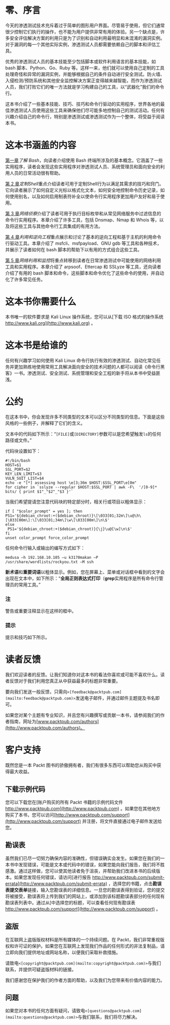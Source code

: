 # 零、序言

今天的渗透测试技术充斥着过于简单的图形用户界面。尽管易于使用，但它们通常很少控制它们执行的操作，也不能为用户提供非常有用的体验。另一个缺点是，许多安全评估解决方案的利用只是为了识别和自动利用最明显和未混淆的漏洞实例。对于漏洞的每一个其他实际实例，渗透测试人员都需要依赖自己的脚本和评估工具。

优秀的渗透测试人员的基本技能至少包括脚本或软件利用语言的基本技能，如 bash 脚本、Python、Go、Ruby 等。这样一来，他们就可以使用自己定制的工具处理奇怪和异常的漏洞实例，并能够根据自己的条件自动进行安全测试。防火墙、入侵检测/预防系统和其他安全监控解决方案正变得越来越智能，而作为渗透测试人员，我们打败它们的唯一方法就是学习构建自己的工具，以“武器化”我们的命令行。

这本书介绍了一些基本技能、技巧、技巧和命令行驱动的实用程序，世界各地的最佳渗透测试人员使用这些工具来确保他们尽可能多地控制自己的测试活动。任何有兴趣介绍自己的命令行，特别是渗透测试或渗透测试作为一个整体，将受益于阅读本书。

# 这本书涵盖的内容

[第一章](1.html "Chapter 1. Getting to Know Bash")*了解 Bash*，向读者介绍使用 Bash 终端所涉及的基本概念。它涵盖了一些实用程序，读者会发现这些实用程序对渗透测试人员、系统管理员和面向安全的利用人员的日常活动很有帮助。

[第 2 章](2.html "Chapter 2. Customizing Your Shell")*定制Shell*重点介绍读者可用于定制Shell行为以满足其需求的技巧和窍门。它向读者展示了如何自定义光标以格式化文本，如何安全地控制命令历史记录，如何使用别名，以及如何启用制表符补全以使命令行实用程序更加用户友好和易于使用。

[第 3 章](3.html "Chapter 3. Network Reconnaissance")*网络侦察*介绍了读者可用于执行目标枚举和从常见网络服务中过滤信息的命令行实用程序。本章介绍了许多工具，包括 Dnsmap、Nmap 和 Whois 等，以及将这些工具与其他命令行工具集成的有用方法。

[第 4 章](4.html "Chapter 4. Exploitation and Reverse Engineering")*利用和逆向工程*重点展示和讨论了基本的逆向工程和基于主机的利用命令行驱动工具。本章介绍了 msfcli、msfpayload、GNU gdb 等工具和各种技术，并展示了读者如何在 bash 脚本的帮助下以有用的方式组合这些工具。

[第 5 章](5.html "Chapter 5. Network Exploitation and Monitoring")*网络利用和监控*将重点转移到读者在日常渗透测试中可能使用的网络利用工具和实用程序。本章介绍了 arpsoof、Ettercap 和 SSLyze 等工具，还向读者介绍了有用的 bash 脚本和命令，这些脚本和命令优化了这些命令的使用，并自动化了许多常见任务。

# 这本书你需要什么

本书唯一的软件要求是 Kali Linux 操作系统，您可以从[下载 ISO 格式的操作系统 http://www.kali.org](http://www.kali.org) 。

# 这本书是给谁的

任何有兴趣学习如何使用 Kali Linux 命令行执行有效的渗透测试、自动化常见任务并更加熟练地使用常用工具解决面向安全的技术问题的人都可以阅读《命令行黑客》一书。渗透测试、安全测试、系统管理和安全工程的新手将从本书中受益匪浅。

# 公约

在这本书中，你会发现许多不同类型的文本可以区分不同类型的信息。下面是这些风格的一些例子，并解释了它们的含义。

文本中的代码如下所示：“`[FILE]`或`[DIRECTORY]`参数可以是您希望触发`ls`的任何路径或文件。”

代码块设置如下：

```
#!/bin/bash
HOST=$1
SSL_PORT=$2
KEY_LEN_LIMIT=$3
VULN_SUIT_LIST=$4
echo -e "[*] assessing host \e[3;36m $HOST:$SSL_PORT\e[0m"
for cipher in `sslyze --regular $HOST:$SSL_PORT | awk -F\  '/[0-9]* bits/ { print $1"_"$2"_"$3 }'`
```

当我们希望提请您注意代码块的特定部分时，相关行或项目以粗体显示：

```
if [ "$color_prompt" = yes ]; then
PS1='${debian_chroot:+($debian_chroot)}\[\033[01;32m\]\u@\h\[\033[00m\]:\[\033[01;34m\]\w\[\033[00m\]\n\$'
else
 PS1='${debian_chroot:+($debian_chroot)}{\j}\u@[\w]\n\$'
fi
unset color_prompt force_color_prompt 
```

任何命令行输入或输出的编写方式如下：

```
medusa –h 192.168.10.105 –u k3170makan –P /usr/share/wordlists/rockyou.txt –M ssh

```

**新术语**和**重要词语**以粗体显示。例如，您在屏幕上、菜单或对话框中看到的文字会出现在文本中，如下所示：“**全局正则表达式打印**（**grep**实用程序是所有命令行管理员的常用工具。”

### 注

警告或重要注释显示在这样的框中。

### 提示

提示和技巧如下所示。

# 读者反馈

我们欢迎读者的反馈。让我们知道你对这本书的看法你喜欢或可能不喜欢什么。读者反馈对于我们利用您真正从中获益最多的标题非常重要。

要向我们发送一般反馈，只需向`<[feedback@packtpub.com](mailto:feedback@packtpub.com)>`发送电子邮件，并通过邮件主题提及书名即可。

如果您对某个主题有专业知识，并且您有兴趣撰写或贡献一本书，请参阅我们的作者指南，网址为[www.packtpub.com/authors](http://www.packtpub.com/authors)。

# 客户支持

既然您是一本 Packt 图书的骄傲拥有者，我们有很多东西可以帮助您从购买中获得最大收益。

## 下载示例代码

您可以下载您在[账户购买的所有 Packt 书籍的示例代码文件 http://www.packtpub.com](http://www.packtpub.com) 。如果您在其他地方购买了本书，您可以访问[http://www.packtpub.com/support](http://www.packtpub.com/support) 并注册，将文件直接通过电子邮件发送给您。

## 勘误表

虽然我们已尽一切努力确保内容的准确性，但错误确实会发生。如果您在我们的一本书中发现错误，可能是文本或代码中的错误，如果您能向我们报告，我们将不胜感激。通过这样做，您可以使其他读者免于沮丧，并帮助我们改进本书的后续版本。如果您发现任何错误，请访问[进行报告 http://www.packtpub.com/submit-errata](http://www.packtpub.com/submit-errata) ，选择您的书籍，点击**勘误表****提交****表单**链接，输入您勘误表的详细信息。一旦您的勘误表得到验证，您的提交将被接受，勘误表将上传到我们的网站上，或添加到该标题勘误表部分的任何现有勘误表列表中。通过从[中选择您的标题，可以查看任何现有勘误表 http://www.packtpub.com/support](http://www.packtpub.com/support) 。

## 盗版

在互联网上盗版版权材料是所有媒体的一个持续问题。在 Packt，我们非常重视版权和许可证的保护。如果您在互联网上发现我们作品的任何形式的非法复制品，请立即向我们提供地址或网站名称，以便我们采取补救措施。

请致电`<[copyright@packtpub.com](mailto:copyright@packtpub.com)>`与我们联系，并提供可疑盗版材料的链接。

我们感谢您在保护我们的作者方面的帮助，以及我们为您带来有价值内容的能力。

## 问题

如果您对本书的任何方面有疑问，请致电`<[questions@packtpub.com](mailto:questions@packtpub.com)>`与我们联系，我们将尽力解决。